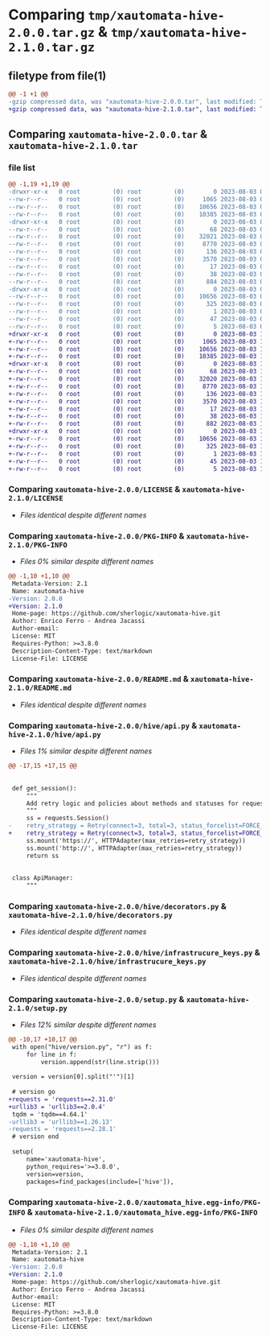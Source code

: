 # Comparing `tmp/xautomata-hive-2.0.0.tar.gz` & `tmp/xautomata-hive-2.1.0.tar.gz`

## filetype from file(1)

```diff
@@ -1 +1 @@
-gzip compressed data, was "xautomata-hive-2.0.0.tar", last modified: Thu Aug  3 07:51:21 2023, max compression
+gzip compressed data, was "xautomata-hive-2.1.0.tar", last modified: Thu Aug  3 14:09:33 2023, max compression
```

## Comparing `xautomata-hive-2.0.0.tar` & `xautomata-hive-2.1.0.tar`

### file list

```diff
@@ -1,19 +1,19 @@
-drwxr-xr-x   0 root         (0) root         (0)        0 2023-08-03 07:51:21.849428 xautomata-hive-2.0.0/
--rw-r--r--   0 root         (0) root         (0)     1065 2023-08-03 07:51:21.000000 xautomata-hive-2.0.0/LICENSE
--rw-r--r--   0 root         (0) root         (0)    10656 2023-08-03 07:51:21.849428 xautomata-hive-2.0.0/PKG-INFO
--rw-r--r--   0 root         (0) root         (0)    10385 2023-08-03 07:51:21.000000 xautomata-hive-2.0.0/README.md
-drwxr-xr-x   0 root         (0) root         (0)        0 2023-08-03 07:51:21.845428 xautomata-hive-2.0.0/hive/
--rw-r--r--   0 root         (0) root         (0)       68 2023-08-03 07:51:21.000000 xautomata-hive-2.0.0/hive/__init__.py
--rw-r--r--   0 root         (0) root         (0)    32021 2023-08-03 07:51:21.000000 xautomata-hive-2.0.0/hive/api.py
--rw-r--r--   0 root         (0) root         (0)     8770 2023-08-03 07:51:21.000000 xautomata-hive-2.0.0/hive/decorators.py
--rw-r--r--   0 root         (0) root         (0)      136 2023-08-03 07:51:21.000000 xautomata-hive-2.0.0/hive/exceptions.py
--rw-r--r--   0 root         (0) root         (0)     3570 2023-08-03 07:51:21.000000 xautomata-hive-2.0.0/hive/infrastrucure_keys.py
--rw-r--r--   0 root         (0) root         (0)       17 2023-08-03 07:51:21.000000 xautomata-hive-2.0.0/hive/version.py
--rw-r--r--   0 root         (0) root         (0)       38 2023-08-03 07:51:21.849428 xautomata-hive-2.0.0/setup.cfg
--rw-r--r--   0 root         (0) root         (0)      884 2023-08-03 07:51:21.000000 xautomata-hive-2.0.0/setup.py
-drwxr-xr-x   0 root         (0) root         (0)        0 2023-08-03 07:51:21.849428 xautomata-hive-2.0.0/xautomata_hive.egg-info/
--rw-r--r--   0 root         (0) root         (0)    10656 2023-08-03 07:51:21.000000 xautomata-hive-2.0.0/xautomata_hive.egg-info/PKG-INFO
--rw-r--r--   0 root         (0) root         (0)      325 2023-08-03 07:51:21.000000 xautomata-hive-2.0.0/xautomata_hive.egg-info/SOURCES.txt
--rw-r--r--   0 root         (0) root         (0)        1 2023-08-03 07:51:21.000000 xautomata-hive-2.0.0/xautomata_hive.egg-info/dependency_links.txt
--rw-r--r--   0 root         (0) root         (0)       47 2023-08-03 07:51:21.000000 xautomata-hive-2.0.0/xautomata_hive.egg-info/requires.txt
--rw-r--r--   0 root         (0) root         (0)        5 2023-08-03 07:51:21.000000 xautomata-hive-2.0.0/xautomata_hive.egg-info/top_level.txt
+drwxr-xr-x   0 root         (0) root         (0)        0 2023-08-03 14:09:33.977884 xautomata-hive-2.1.0/
+-rw-r--r--   0 root         (0) root         (0)     1065 2023-08-03 14:09:33.000000 xautomata-hive-2.1.0/LICENSE
+-rw-r--r--   0 root         (0) root         (0)    10656 2023-08-03 14:09:33.977884 xautomata-hive-2.1.0/PKG-INFO
+-rw-r--r--   0 root         (0) root         (0)    10385 2023-08-03 14:09:33.000000 xautomata-hive-2.1.0/README.md
+drwxr-xr-x   0 root         (0) root         (0)        0 2023-08-03 14:09:33.977884 xautomata-hive-2.1.0/hive/
+-rw-r--r--   0 root         (0) root         (0)       68 2023-08-03 14:09:33.000000 xautomata-hive-2.1.0/hive/__init__.py
+-rw-r--r--   0 root         (0) root         (0)    32020 2023-08-03 14:09:33.000000 xautomata-hive-2.1.0/hive/api.py
+-rw-r--r--   0 root         (0) root         (0)     8770 2023-08-03 14:09:33.000000 xautomata-hive-2.1.0/hive/decorators.py
+-rw-r--r--   0 root         (0) root         (0)      136 2023-08-03 14:09:33.000000 xautomata-hive-2.1.0/hive/exceptions.py
+-rw-r--r--   0 root         (0) root         (0)     3570 2023-08-03 14:09:33.000000 xautomata-hive-2.1.0/hive/infrastrucure_keys.py
+-rw-r--r--   0 root         (0) root         (0)       17 2023-08-03 14:09:33.000000 xautomata-hive-2.1.0/hive/version.py
+-rw-r--r--   0 root         (0) root         (0)       38 2023-08-03 14:09:33.977884 xautomata-hive-2.1.0/setup.cfg
+-rw-r--r--   0 root         (0) root         (0)      882 2023-08-03 14:09:33.000000 xautomata-hive-2.1.0/setup.py
+drwxr-xr-x   0 root         (0) root         (0)        0 2023-08-03 14:09:33.977884 xautomata-hive-2.1.0/xautomata_hive.egg-info/
+-rw-r--r--   0 root         (0) root         (0)    10656 2023-08-03 14:09:33.000000 xautomata-hive-2.1.0/xautomata_hive.egg-info/PKG-INFO
+-rw-r--r--   0 root         (0) root         (0)      325 2023-08-03 14:09:33.000000 xautomata-hive-2.1.0/xautomata_hive.egg-info/SOURCES.txt
+-rw-r--r--   0 root         (0) root         (0)        1 2023-08-03 14:09:33.000000 xautomata-hive-2.1.0/xautomata_hive.egg-info/dependency_links.txt
+-rw-r--r--   0 root         (0) root         (0)       45 2023-08-03 14:09:33.000000 xautomata-hive-2.1.0/xautomata_hive.egg-info/requires.txt
+-rw-r--r--   0 root         (0) root         (0)        5 2023-08-03 14:09:33.000000 xautomata-hive-2.1.0/xautomata_hive.egg-info/top_level.txt
```

### Comparing `xautomata-hive-2.0.0/LICENSE` & `xautomata-hive-2.1.0/LICENSE`

 * *Files identical despite different names*

### Comparing `xautomata-hive-2.0.0/PKG-INFO` & `xautomata-hive-2.1.0/PKG-INFO`

 * *Files 0% similar despite different names*

```diff
@@ -1,10 +1,10 @@
 Metadata-Version: 2.1
 Name: xautomata-hive
-Version: 2.0.0
+Version: 2.1.0
 Home-page: https://github.com/sherlogic/xautomata-hive.git
 Author: Enrico Ferro - Andrea Jacassi
 Author-email: 
 License: MIT
 Requires-Python: >=3.8.0
 Description-Content-Type: text/markdown
 License-File: LICENSE
```

### Comparing `xautomata-hive-2.0.0/README.md` & `xautomata-hive-2.1.0/README.md`

 * *Files identical despite different names*

### Comparing `xautomata-hive-2.0.0/hive/api.py` & `xautomata-hive-2.1.0/hive/api.py`

 * *Files 1% similar despite different names*

```diff
@@ -17,15 +17,15 @@
 
 
 def get_session():
     """
     Add retry logic and policies about methods and statuses for requests
     """
     ss = requests.Session()
-    retry_strategy = Retry(connect=3, total=3, status_forcelist=FORCE_STATUS, method_whitelist=METHODS)
+    retry_strategy = Retry(connect=3, total=3, status_forcelist=FORCE_STATUS, allowed_methods=METHODS)
     ss.mount('https://', HTTPAdapter(max_retries=retry_strategy))
     ss.mount('http://', HTTPAdapter(max_retries=retry_strategy))
     return ss
 
 
 class ApiManager:
     """
```

### Comparing `xautomata-hive-2.0.0/hive/decorators.py` & `xautomata-hive-2.1.0/hive/decorators.py`

 * *Files identical despite different names*

### Comparing `xautomata-hive-2.0.0/hive/infrastrucure_keys.py` & `xautomata-hive-2.1.0/hive/infrastrucure_keys.py`

 * *Files identical despite different names*

### Comparing `xautomata-hive-2.0.0/setup.py` & `xautomata-hive-2.1.0/setup.py`

 * *Files 12% similar despite different names*

```diff
@@ -10,17 +10,17 @@
 with open("hive/version.py", "r") as f:
     for line in f:
         version.append(str(line.strip()))
 
 version = version[0].split("'")[1]
 
 # version go
+requests = 'requests==2.31.0'
+urllib3 = 'urllib3==2.0.4'
 tqdm = 'tqdm==4.64.1'
-urllib3 = 'urllib3==1.26.13'
-requests = 'requests==2.28.1'
 # version end
 
 setup(
     name='xautomata-hive',
     python_requires='>=3.8.0',
     version=version,
     packages=find_packages(include=['hive']),
```

### Comparing `xautomata-hive-2.0.0/xautomata_hive.egg-info/PKG-INFO` & `xautomata-hive-2.1.0/xautomata_hive.egg-info/PKG-INFO`

 * *Files 0% similar despite different names*

```diff
@@ -1,10 +1,10 @@
 Metadata-Version: 2.1
 Name: xautomata-hive
-Version: 2.0.0
+Version: 2.1.0
 Home-page: https://github.com/sherlogic/xautomata-hive.git
 Author: Enrico Ferro - Andrea Jacassi
 Author-email: 
 License: MIT
 Requires-Python: >=3.8.0
 Description-Content-Type: text/markdown
 License-File: LICENSE
```

